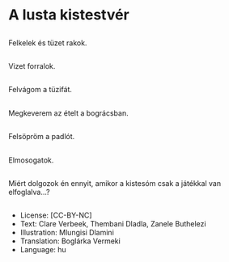 # A lusta kistestvér

##
Felkelek és tüzet rakok.

##
Vizet forralok.

##
Felvágom a tüzifát.

##
Megkeverem az ételt a bográcsban.

##
Felsöpröm a padlót.

##
Elmosogatok.

##
Miért dolgozok én ennyit, amikor a kistesóm csak a játékkal van elfoglalva...?

##
* License: [CC-BY-NC]
* Text: Clare Verbeek, Thembani Dladla, Zanele Buthelezi
* Illustration: Mlungisi Dlamini
* Translation: Boglárka Vermeki
* Language: hu
